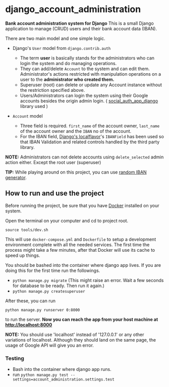 # django_account_administration

**Bank account administration system for Django**
This is a small Django application to manage (CRUD) users and their bank account data (IBAN).

There are two main model and one simple logic. 

 - Django's `User` model from  `django.contrib.auth`
	 - The term **user** is basically stands for the administrators who can login the system and do managing operations. 
	- They can add/delete `Account` to the system and can edit them. 
Administrator's actions restricted with manipulation operations on a user to the **administrator who created them.** 
	- Superuser (root) can delete or update any Account instance without the restriction specified above.
	- Users/Administrators can login the system using their Google accounts besides the origin admin login. ( [social_auth_app_django](http://python-social-auth.readthedocs.io/en/latest/configuration/django.html) library used )
	
 - `Account` model 
	 - Three field is required. `first_name` of the account owner, `last_name` of the account owner and the `IBAN` no of the account.
	 - For the IBAN field, [Django's localflavor](https://github.com/django/django-localflavor)'s `IBANField` has been used so that IBAN Validation and related controls handled by the third party library.
	 
**NOTE:**  Administrators can not delete accounts using `delete_selected` admin action either. Except the root user (superuser)

**TIP:** While playing around on this project, you can use [random IBAN generator](http://randomiban.com/). 



## How to run and use the project
Before running the project, be sure that you have [Docker](https://www.docker.com/get-docker) installed on your system. 

Open the terminal on your computer and cd to project root.
	
	source tools/dev.sh

This will use  `docker-compose.yml`  and  `Dockerfile`  to setup a development environment complete with all the needed services. The first time the process might take a few minutes, after that Docker will use its cache to speed up things.

You should be bashed into the container where django app lives.
If you are doing this for the first time run the followings.

-   `python manage.py migrate`  (This might raise an error. Wait a few seconds for database to be ready. Then run it again.)
-   `python manage.py createsuperuser`

After these, you can run 
	
	python manage.py runserver 0:8000
to run the server. 
**Now you can reach the app from your host machine at  [http://localhost:8000](http://localhost:8000/)**

**NOTE:** You should use 'localhost' instead of '127.0.0.1' or any other variations of localhost. Although they should land on the same page, the usage of Google API will give you an error.
   
### Testing

-   Bash into the container where django app runs.
-   run  `python manage.py test --settings=account_administration.settings.test`

